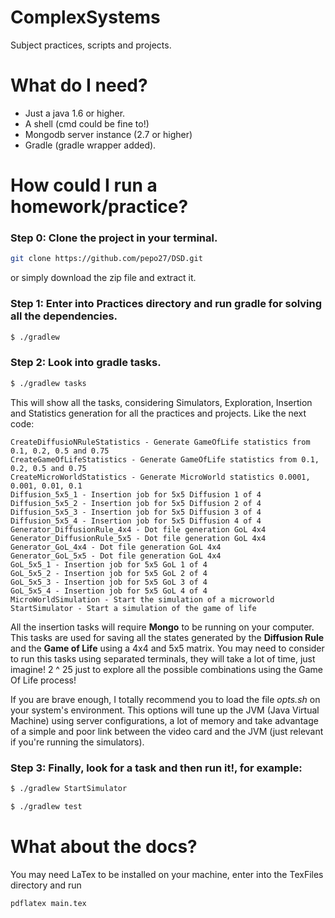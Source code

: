 # ComplexSystems
Subject practices, scripts and projects.

# What do I need?

* Just a java 1.6 or higher.
* A shell (cmd could be fine to!)
* Mongodb server instance (2.7 or higher)
* Gradle (gradle wrapper added).

# How could I run a homework/practice?

### Step 0: Clone the project in your terminal.
```bash
git clone https://github.com/pepo27/DSD.git
```
or simply download the zip file and extract it.

### Step 1: Enter into Practices directory and run gradle for solving all the dependencies.

```bash
$ ./gradlew 
```
### Step 2: Look into gradle tasks.

```bash
$ ./gradlew tasks
```
This will show all the tasks, considering Simulators, Exploration, Insertion and Statistics generation for all the practices and projects. Like the next code:

```
CreateDiffusioNRuleStatistics - Generate GameOfLife statistics from 0.1, 0.2, 0.5 and 0.75
CreateGameOfLifeStatistics - Generate GameOfLife statistics from 0.1, 0.2, 0.5 and 0.75
CreateMicroWorldStatistics - Generate MicroWorld statistics 0.0001, 0.001, 0.01, 0.1
Diffusion_5x5_1 - Insertion job for 5x5 Diffusion 1 of 4
Diffusion_5x5_2 - Insertion job for 5x5 Diffusion 2 of 4
Diffusion_5x5_3 - Insertion job for 5x5 Diffusion 3 of 4
Diffusion_5x5_4 - Insertion job for 5x5 Diffusion 4 of 4
Generator_DiffusionRule_4x4 - Dot file generation GoL 4x4
Generator_DiffusionRule_5x5 - Dot file generation GoL 4x4
Generator_GoL_4x4 - Dot file generation GoL 4x4
Generator_GoL_5x5 - Dot file generation GoL 4x4
GoL_5x5_1 - Insertion job for 5x5 GoL 1 of 4
GoL_5x5_2 - Insertion job for 5x5 GoL 2 of 4
GoL_5x5_3 - Insertion job for 5x5 GoL 3 of 4
GoL_5x5_4 - Insertion job for 5x5 GoL 4 of 4
MicroWorldSimulation - Start the simulation of a microworld
StartSimulator - Start a simulation of the game of life
```

All the insertion tasks will require **Mongo** to be running on your computer. This tasks are used for saving all the states generated by the **Diffusion Rule** and the **Game of Life** using a 4x4 and 5x5 matrix. You may need to consider to run this tasks using separated terminals, they will take a lot of time, just imagine! 2 ^ 25 just to explore all the possible combinations using the Game Of Life process!

If you are brave enough, I totally recommend you to load the file *opts.sh* on your system's environment. This options will tune up the JVM (Java Virtual Machine) using server configurations, a lot of memory and take advantage of a simple and poor link between the video card and the JVM (just relevant if you're running the simulators).

### Step 3: Finally, look for a task and then run it!, for example:

```bash
$ ./gradlew StartSimulator
```
```bash
$ ./gradlew test
```
# What about the docs? 

You may need LaTex to be installed on your machine, enter into the TexFiles directory and run 
```
pdflatex main.tex
```
